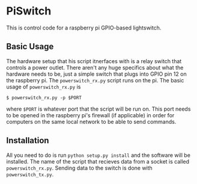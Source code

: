 PiSwitch
===========================================================

This is control code for a raspberry pi GPIO-based lightswitch.

Basic Usage
-------------

The hardware setup that his script itnerfaces with is a relay switch that
controls a power outlet. There aren't any huge specifics about what the hardware
needs to be, just a simple switch that plugs into GPIO pin 12 on the raspberry 
pi. The ``powerswitch_rx.py`` script runs on the pi. The basic usage of
``powerswitch_rx.py`` is

```
$ powerswitch_rx.py -p $PORT
```

where ``$PORT`` is whatever port that the script will be run on. This port needs
to be opened in the raspberry pi's firewall (if applicable) in order for
computers on the same local network to be able to send commands.

Installation
------------

All you need to do is run `python setup.py install` and the software will be
installed. The name of the script that recieves data from a socket is called
`powerswitch_rx.py`. Sending data to the switch is done with
`powerswitch_tx.py`.
